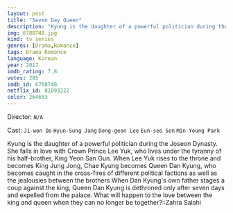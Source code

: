 ```yaml
---
layout: post
title: "Seven Day Queen"
description: "Kyung is the daughter of a powerful politician during the Joseon Dynasty. She falls in love with Crown Prince Lee Yuk, who lives under the tyranny of his half-brother, King Yeon San Gun. When Lee Yuk rises to the throne and becomes King Jung Jong, Chae Kyung becomes Queen Dan Kyung, who becomes caught in the cross-fires of different political factions as well as the jealousies between the brothers When Dan Kyung's own father stages a coup against the king, Queen Dan Kyung is dethroned only after seven days and expelled from the palace. What will happen to the love betwe.."
img: 6788748.jpg
kind: tv series
genres: [Drama,Romance]
tags: Drama Romance 
language: Korean
year: 2017
imdb_rating: 7.8
votes: 285
imdb_id: 6788748
netflix_id: 81093222
color: 264653
---
```

Director: `N/A`  

Cast: `Ji-won Do` `Hyun-Sung Jang` `Dong-geon Lee` `Eun-seo Son` `Min-Young Park` 

Kyung is the daughter of a powerful politician during the Joseon Dynasty. She falls in love with Crown Prince Lee Yuk, who lives under the tyranny of his half-brother, King Yeon San Gun. When Lee Yuk rises to the throne and becomes King Jung Jong, Chae Kyung becomes Queen Dan Kyung, who becomes caught in the cross-fires of different political factions as well as the jealousies between the brothers When Dan Kyung's own father stages a coup against the king, Queen Dan Kyung is dethroned only after seven days and expelled from the palace. What will happen to the love between the king and queen when they can no longer be together?::Zahra Salahi